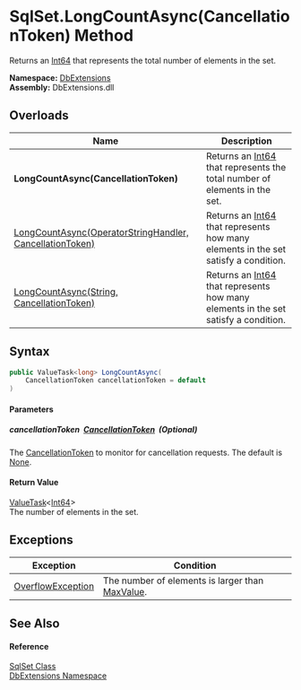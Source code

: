 SqlSet.LongCountAsync(CancellationToken) Method
===============================================
Returns an [Int64][1] that represents the total number of elements in the set.
  
**Namespace:** [DbExtensions][2]  
**Assembly:** DbExtensions.dll

Overloads
---------

| Name                                                          | Description                                                                             |
| ------------------------------------------------------------- | --------------------------------------------------------------------------------------- |
| **LongCountAsync(CancellationToken)**                         | Returns an [Int64][1] that represents the total number of elements in the set.          |
| [LongCountAsync(OperatorStringHandler, CancellationToken)][3] | Returns an [Int64][1] that represents how many elements in the set satisfy a condition. |
| [LongCountAsync(String, CancellationToken)][4]                | Returns an [Int64][1] that represents how many elements in the set satisfy a condition. |


Syntax
------

```csharp
public ValueTask<long> LongCountAsync(
	CancellationToken cancellationToken = default
)
```

#### Parameters

##### *cancellationToken*  [CancellationToken][5]  (Optional)
The [CancellationToken][5] to monitor for cancellation requests. The default is [None][6].

#### Return Value
[ValueTask][7]&lt;[Int64][1]>  
The number of elements in the set.

Exceptions
----------

| Exception              | Condition                                            |
| ---------------------- | ---------------------------------------------------- |
| [OverflowException][8] | The number of elements is larger than [MaxValue][9]. |


See Also
--------

#### Reference
[SqlSet Class][10]  
[DbExtensions Namespace][2]  

[1]: https://learn.microsoft.com/dotnet/api/system.int64
[2]: ../README.md
[3]: LongCountAsync.md
[4]: LongCountAsync_1.md
[5]: https://learn.microsoft.com/dotnet/api/system.threading.cancellationtoken
[6]: https://learn.microsoft.com/dotnet/api/system.threading.cancellationtoken.none
[7]: https://learn.microsoft.com/dotnet/api/system.threading.tasks.valuetask-1
[8]: https://learn.microsoft.com/dotnet/api/system.overflowexception
[9]: https://learn.microsoft.com/dotnet/api/system.int64.maxvalue
[10]: README.md